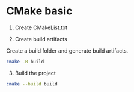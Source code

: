 # CMake basic

1. Create CMakeList.txt

2. Create build artifacts

Create a build folder and generate build artifacts.

```bash
cmake -B build
```

3. Build the project

```bash
cmake --build build
```
